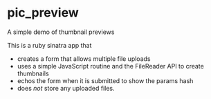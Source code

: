 pic_preview
===========

A simple demo of thumbnail previews

This is a ruby sinatra app that
* creates a form that allows multiple file uploads
* uses a simple JavaScript routine and the FileReader API to create thumbnails
* echos the form when it is submitted to show the params hash
* does *not* store any uploaded files.
